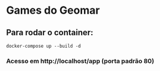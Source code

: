 # Games do Geomar
## Para rodar o container:
``` docker-compose up --build -d  ```
### Acesso em http://localhost/app (porta padrão 80)
